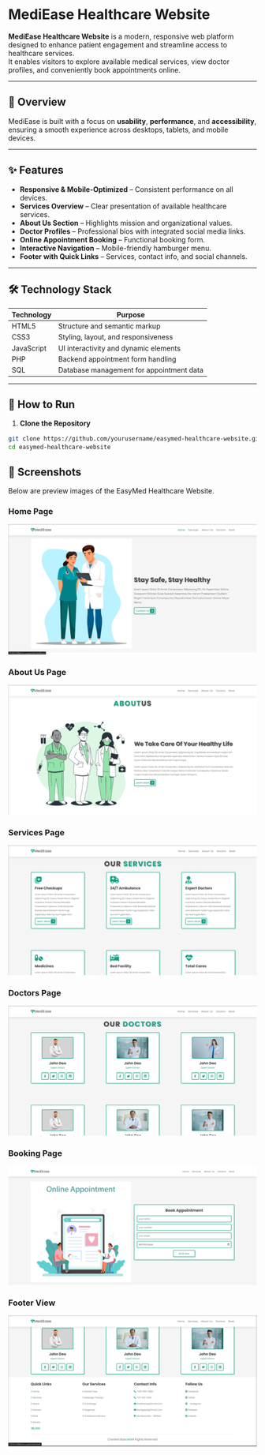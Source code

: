 # MediEase Healthcare Website

**MediEase Healthcare Website** is a modern, responsive web platform designed to enhance patient engagement and streamline access to healthcare services.  
It enables visitors to explore available medical services, view doctor profiles, and conveniently book appointments online.

---

## 📌 Overview

MediEase is built with a focus on **usability**, **performance**, and **accessibility**, ensuring a smooth experience across desktops, tablets, and mobile devices.

---

## ✨ Features

- **Responsive & Mobile-Optimized** – Consistent performance on all devices.
- **Services Overview** – Clear presentation of available healthcare services.
- **About Us Section** – Highlights mission and organizational values.
- **Doctor Profiles** – Professional bios with integrated social media links.
- **Online Appointment Booking** – Functional booking form.
- **Interactive Navigation** – Mobile-friendly hamburger menu.
- **Footer with Quick Links** – Services, contact info, and social channels.

---

## 🛠 Technology Stack

| Technology   | Purpose                                    |
|--------------|--------------------------------------------|
| HTML5        | Structure and semantic markup              |
| CSS3         | Styling, layout, and responsiveness        |
| JavaScript   | UI interactivity and dynamic elements      |
| PHP          | Backend appointment form handling          |
| SQL          | Database management for appointment data   |

---

## 🚀 How to Run

1. **Clone the Repository**
```bash
git clone https://github.com/yourusername/easymed-healthcare-website.git
cd easymed-healthcare-website
```
## 📸 Screenshots

Below are preview images of the EasyMed Healthcare Website.

### Home Page
![homepage](https://github.com/Braham012/EasyMed-Healthcare-Website-/blob/main/demo-screenshot/Screenshot%202025-08-13%20200318.png?raw=true)
### About Us Page
![aboutus](https://github.com/Braham012/EasyMed-Healthcare-Website-/blob/main/demo-screenshot/Screenshot%202025-08-13%20200350.png?raw=true)
### Services Page
![services](https://github.com/Braham012/EasyMed-Healthcare-Website-/blob/main/demo-screenshot/Screenshot%202025-08-13%20200335.png?raw=true)
### Doctors Page
![doctorinfo](https://github.com/Braham012/EasyMed-Healthcare-Website-/blob/main/demo-screenshot/Screenshot%202025-08-13%20200404.png?raw=true)
### Booking Page
![appointmentbooking](https://github.com/Braham012/EasyMed-Healthcare-Website-/blob/main/demo-screenshot/Screenshot%202025-08-13%20200500.png?raw=true)
### Footer View
![Footersection](https://github.com/Braham012/EasyMed-Healthcare-Website-/blob/main/demo-screenshot/Screenshot%202025-08-13%20200422.png?raw=true)



